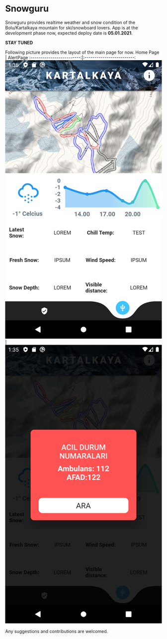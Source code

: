 # Snowguru

Snowguru provides realtime weather and snow condition of the Bolu/Kartalkaya mountain for ski/snowboard lovers. App is at the development phase now, expected
deploy date is **05.01.2021**.

**STAY TUNED**

Following picture provides the layout of the main page for now.
Home Page             |  AlertPage
:-------------------------:|:-------------------------:
![](screenshots/Screenshot_1589366136.png)  |  ![](screenshots/Screenshot_1589366132.png)


Any suggestions and contributions are welcomed.
